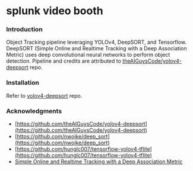# splunk video booth

### Introduction
Object Tracking pipeline leveraging YOLOv4, DeepSORT, and Tensorflow.  DeepSORT (Simple Online and Realtime Tracking 
with a Deep Association Metric) uses deep convolutional neural networks to perform object 
detection.  Pipeline and credits are attributed to [theAIGuysCode/yolov4-deepsort](https://github.com/theAIGuysCode/yolov4-deepsort) repo.

### Installation
Refer to [yolov4-deepsort](https://github.com/theAIGuysCode/yolov4-deepsort) repo.

### Acknowledgments
  * [https://github.com/theAIGuysCode/yolov4-deepsort](https://github.com/theAIGuysCode/yolov4-deepsort)
  * [https://github.com/nwojke/deep_sort](https://github.com/nwojke/deep_sort)
  * [https://github.com/hunglc007/tensorflow-yolov4-tflite](https://github.com/hunglc007/tensorflow-yolov4-tflite)
  * [Simple Online and Realtime Tracking with a Deep Association Metric](https://arxiv.org/abs/1703.07402)